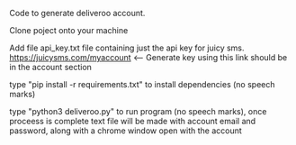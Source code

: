 Code to generate deliveroo account.

Clone poject onto your machine

Add file api_key.txt file containing just the api key for juicy sms.
https://juicysms.com/myaccount <-- Generate key using this link should be in the account section

type "pip install -r requirements.txt" to install dependencies (no speech marks)

type "python3 deliveroo.py" to run program (no speech marks), once proceess is complete text file will be made with account email and password, along with a chrome window open with the account


